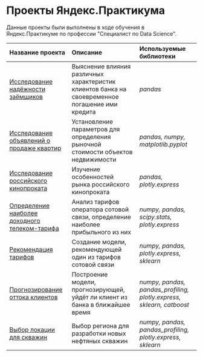 # Проекты Яндекс.Практикума

Данные проекты были выполнены в ходе обучения в Яндекс.Практикуме по профессии "Специалист по Data Science".

| Название проекта | Описание | Используемые библиотеки | 
| :---------------------- | :---------------------- | :---------------------- |
| [Исследование надёжности заёмщиков](reliability_of_borrowers) | Выяснение влияния различных характеристик клиентов банка на своевременное погашение ими кредита | *pandas* |
| [Исследование объявлений о продаже квартир](the_cost_of_apartments) | Установление параметров для определения рыночной стоимости объектов недвижимости | *pandas, numpy, matplotlib.pyplot* |
| [Исследование российского кинопроката](russian_film_distribution) | Изучение особенностей рынка российского кинопроката | *pandas, plotly.express* |
| [Определение наиболее доходного телеком-тарифа](the_most_profitable_tariff) | Анализ тарифов оператора сотовой связи, определение наиболее прибыльного из них | *numpy, pandas, scipy.stats, plotly.express* |
| [Рекомендация тарифов](tariff_recommendation) | Создание модели, рекомендующей один из тарифов сотовой связи | *numpy, pandas, plotly.express, sklearn* |
| [Прогнозирование оттока клиентов](customer_churn) | Построение модели, прогнозирующей, уйдёт ли клиент из банка в ближайшее время | *numpy, pandas, pandas_profiling, plotly.express, sklearn, catboost* |
| [Выбор локации для скважин](well_location_selection) | Выбор региона для разработки новых нефтяных скважин | *numpy, pandas, pandas_profiling, plotly.express, sklearn* |
